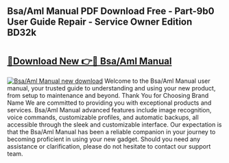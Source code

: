 ## Bsa/Aml Manual PDF Download Free - Part-9b0 User Guide Repair - Service Owner Edition BD32k

# <h2><a href="http://cf17797.oget.top/?id=Bsa%2fAml+Manual">🔗Download New 👉🔴 Bsa/Aml Manual</a></h2>

[![Bsa/Aml Manual new download](https://i.imgur.com/5g1atiW.png)](http://cf17797.oget.top/?id=Bsa%2fAml+Manual)
Welcome to the Bsa/Aml Manual user manual, your trusted guide to understanding and using your new product, from setup to maintenance and beyond. Thank You for Choosing Brand Name We are committed to providing you with exceptional products and services. Bsa/Aml Manual advanced features include image recognition, voice commands, customizable profiles, and automatic backups, all accessible through the sleek and customizable interface. Our expectation is that the Bsa/Aml Manual has been a reliable companion in your journey to becoming proficient in using your new gadget. Should you need any assistance or clarification, please do not hesitate to contact our support team.
